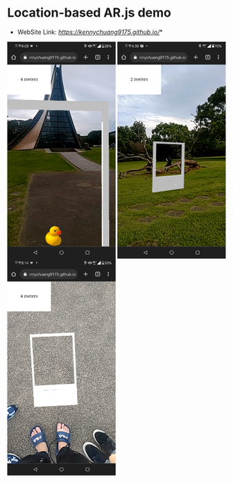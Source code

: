 # Location-based AR.js demo
* WebSite Link: _https://kennychuang9175.github.io/_*

<img src=https://github.com/KennyChung2000/KennyChuang9175.github.io/blob/main/ReadMe_pic/Screenshot_20220612-163547783.jpg  width = "250" height = "500" alt="pic" align=right /><img src=https://github.com/KennyChung2000/KennyChuang9175.github.io/blob/main/ReadMe_pic/Screenshot_20220612-180553760.jpg width = "250" height = "500" alt="pic" align= center /><img src=https://github.com/KennyChung2000/KennyChuang9175.github.io/blob/main/ReadMe_pic/Screenshot_20220612-181446578.jpg width = "250" height = "500" alt="pic" align= center />
